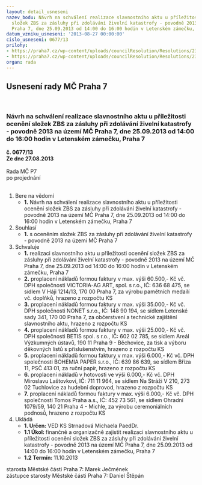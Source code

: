 ```yaml
---
layout: detail_usneseni
nazev_bodu: Návrh na schválení realizace slavnostního aktu u příležitosti ocenění
  složek ZBS za zásluhy při zdolávání živelní katastrofy - povodně 2013 na území  MČ
  Praha 7, dne 25.09.2013 od 14:00 do 16:00 hodin v Letenském zámečku, Praha 7
datum_vzniku_usneseni: '2013-08-27 00:00:00'
cislo_usneseni: 0677/13
prilohy:
- https://praha7.cz/wp-content/uploads/councilResolution/Resolutions/23704/44-13-grafick%c3%bd_n%c3%a1vrh_medaile.pdf
- https://praha7.cz/wp-content/uploads/councilResolution/Resolutions/23704/44-13-navrh_diplomu_oceneni.pdf
organ: rada
---
```

<div id="ucUsn_pList" class="usn">
	<span><h2>Usnesení rady MČ Praha 7 </h2>
<br></span><div class="standBody">
<span><h3>Návrh na schválení realizace slavnostního aktu u příležitosti ocenění složek ZBS za zásluhy při zdolávání živelní katastrofy - povodně 2013 na území  MČ Praha 7, dne 25.09.2013 od 14:00 do 16:00 hodin v Letenském zámečku, Praha 7</h3></span><div class="center">
		<strong>č. 0677/13</strong><br>
	</div>
<div class="center">
		<strong>Ze dne 27.08.2013</strong><br><br>
	</div>Rada MČ P7<br> po projednání<br><br><ol>
<li>Bere na vědomí<ul><li>
<strong>1.</strong> Návrh na schválení realizace slavnostního aktu u příležitosti ocenění složek ZBS za zásluhy při zdolávání živelní katastrofy - povodně 2013 na území  MČ Praha 7, dne 25.09.2013 od 14:00 do 16:00 hodin v Letenském zámečku, Praha 7</li></ul>
</li>
<li>Souhlasí<ul><li>
<strong>1.</strong> s oceněním složek ZBS za zásluhy při zdolávání živelní katastrofy - povodně 2013 na území MČ Praha 7</li></ul>
</li>
<li>Schvaluje<ul>
<li>
<strong>1.</strong> realizaci slavnostního aktu u příležitosti ocenění složek ZBS za zásluhy při zdolávání živelní katastrofy - povodně 2013 na území MČ Praha 7, dne 25.09.2013 od 14:00 do 16:00 hodin v Letenském zámečku, Praha 7</li>
<li>
<strong>2.</strong> proplacení nákladů formou faktury v max. výši 60.500,- Kč vč. DPH společnosti VICTORIA-AG ART, spol. s r.o., IČ: 636 68 475, se sídlem V Háji 1214/13, 170 00  Praha 7, za výrobu pamětních medailí vč. doplňků, hrazeno z rozpočtu KS</li>
<li>
<strong>3.</strong> proplacení nákladů formou faktury v max. výši 35.000,- Kč vč. DPH společnosti NONET s.r.o., IČ: 148 90 194, se sídlem Letenské sady 341, 170 00 Praha 7, za občerstvení a technické zajištění slavnostního aktu, hrazeno z rozpočtu KS</li>
<li>
<strong>4.</strong> proplacení nákladů formou faktury v max. výši 25.000,- Kč vč. DPH společnosti BETIS spol. s r.o., IČ: 602 02 785, se sídlem Areál Výzkumných ústavů, 190 11 Praha 9 - Běchovice, za tisk a výboru děkovných listů s příslušenstvím, hrazeno z rozpočtu KS</li>
<li>
<strong>5.</strong> proplacení nákladů formou faktury v max. výši 6.000,- Kč vč. DPH společnosti BOHEMIA PAPER s.r.o., IČ: 639 86 639, se sídlem Bříza 11, PSČ 413 01, za ruční papír, hrazeno z rozpočtu KS</li>
<li>
<strong>6.</strong> proplacení nákladů v hotovosti ve výši 6.000,- Kč vč. DPH Miroslavu Laštovkovi, IČ: 711 11 964, se sídlem Na Stráži V 210, 273 02 Tuchlovice za hudební doprovod, hrazeno z rozpočtu KS</li>
<li>
<strong>7.</strong> proplacení nákladů formou faktury v max. výši 6.000,- Kč vč. DPH společnosti Tomos Praha a.s., IČ: 452 73 561, se sídlem Ohradní 1079/59, 140 21 Praha 4 - Michle, za výrobu ceremoniálních podnosů, hrazeno z rozpočtu KS</li>
</ul>
</li>
<li>Ukládá<ul>
<li>
<strong>1. Určen: </strong>VED KS Strnadová Michaela PaedDr.</li>
<li>
<strong>1.1 Úkol: </strong>finančně a organizačně zajistit realizaci slavnostního aktu u příležitosti ocenění složek ZBS za zásluhy při zdolávání živelní katastrofy - povodně 2013 na území MČ Praha 7, dne 25.09.2013 od 14:00 do 16:00 hodin v Letenském zámečku, Praha 7</li>
<li>
<strong>1.2 Termín: </strong>11.10.2013</li>
</ul>
</li>
</ol>starosta Městské části Praha 7: Marek Ječmének<br>zástupce starosty Městské části Praha 7: Daniel Štěpán 
</div>
</div>